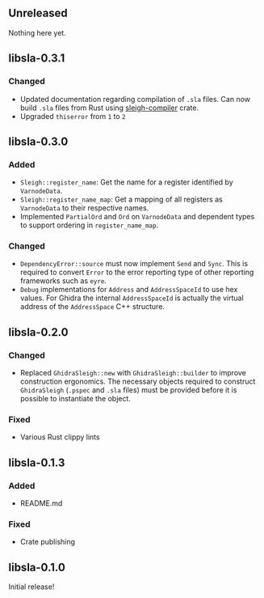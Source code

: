 ## Unreleased

Nothing here yet.

## libsla-0.3.1

### Changed

* Updated documentation regarding compilation of `.sla` files. Can now build `.sla` files from Rust using [sleigh-compiler](https://crates.io/crates/sleigh-compiler) crate.
* Upgraded `thiserror` from `1` to `2`

## libsla-0.3.0

### Added

* `Sleigh::register_name`: Get the name for a register identified by `VarnodeData`.
* `Sleigh::register_name_map`: Get a mapping of all registers as `VarnodeData` to their respective
names.
* Implemented `PartialOrd` and `Ord` on `VarnodeData` and dependent types to support ordering in
`register_name_map`.

### Changed

* `DependencyError::source` must now implement `Send` and `Sync`. This is required to convert
`Error` to the error reporting type of other reporting frameworks such as `eyre`.
* `Debug` implementations for `Address` and `AddressSpaceId` to use hex values. For Ghidra the
internal `AddressSpaceId` is actually the virtual address of the `AddressSpace` C++ structure.

## libsla-0.2.0

### Changed

* Replaced `GhidraSleigh::new` with `GhidraSleigh::builder` to improve construction ergonomics. The
necessary objects required to construct `GhidraSleigh` (`.pspec` and `.sla` files) must be provided
before it is possible to instantiate the object.

### Fixed

* Various Rust clippy lints

## libsla-0.1.3

### Added

* README.md

### Fixed

* Crate publishing

## libsla-0.1.0

Initial release!
